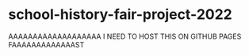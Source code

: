 # school-history-fair-project-2022
AAAAAAAAAAAAAAAAAAA I NEED TO HOST THIS ON GITHUB PAGES FAAAAAAAAAAAAAST
